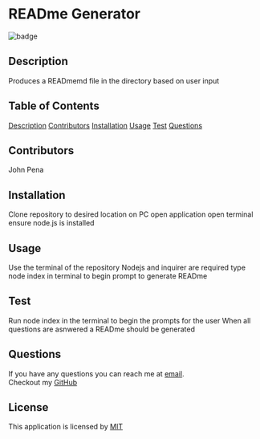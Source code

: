 
# READme Generator
    
![badge](https://img.shields.io/badge/license-MIT-blue)
    

## Description
Produces a READmemd file in the directory based on user input

## Table of Contents
[Description](#description)
[Contributors](#contributors)
[Installation](#installation)
[Usage](#usage)
[Test](#test)
[Questions](#questions)

## Contributors
John Pena

## Installation
Clone repository to desired location on PC open application open terminal ensure node.js is installed

## Usage
Use the terminal of the repository Nodejs and inquirer are required type node index in terminal to begin prompt to generate READme

## Test
Run node index in the terminal to begin the prompts for the user When all questions are asnwered a READme should be generated

## Questions
If you have any questions you can reach me at [email](mailto:jmp1495@gmail.com).
<br />
Checkout my [GitHub](https://github.com/John-Pena)

    
## License

This application is licensed by [MIT](https://opensource.org/license/MIT)